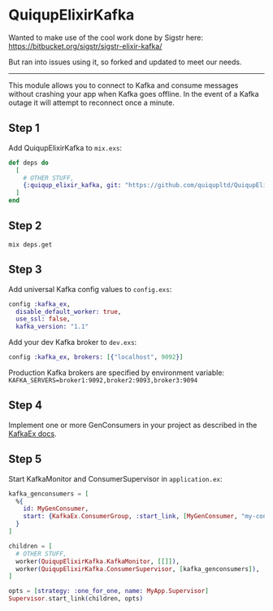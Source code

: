 # QuiqupElixirKafka

Wanted to make use of the cool work done by Sigstr here: https://bitbucket.org/sigstr/sigstr-elixir-kafka/

But ran into issues using it, so forked and updated to meet our needs.

----

This module allows you to connect to Kafka and consume messages without crashing your app when Kafka goes offline. In the event of a Kafka outage it will attempt to reconnect once a minute.

## Step 1

Add QuiqupElixirKafka to `mix.exs`:

```elixir
def deps do
  [
    # OTHER STUFF,
    {:quiqup_elixir_kafka, git: "https://github.com/quiqupltd/QuiqupElixirKafka.git"}
  ]
end
```

## Step 2

`mix deps.get`

## Step 3

Add universal Kafka config values to `config.exs`:

```elixir
config :kafka_ex,
  disable_default_worker: true,
  use_ssl: false,
  kafka_version: "1.1"
```

Add your dev Kafka broker to `dev.exs`:

```elixir
config :kafka_ex, brokers: [{"localhost", 9092}]
```

Production Kafka brokers are specified by environment variable:
`KAFKA_SERVERS=broker1:9092,broker2:9093,broker3:9094`

## Step 4

Implement one or more GenConsumers in your project as described in the [KafkaEx docs](https://hexdocs.pm/kafka_ex/KafkaEx.GenConsumer.html#content).

## Step 5

Start KafkaMonitor and ConsumerSupervisor in `application.ex`:

```elixir
kafka_genconsumers = [
  %{
    id: MyGenConsumer,
    start: {KafkaEx.ConsumerGroup, :start_link, [MyGenConsumer, "my-consumer-group", ["my-topic"]]}
  }
]

children = [
  # OTHER STUFF,
  worker(QuiqupElixirKafka.KafkaMonitor, [[]]),
  worker(QuiqupElixirKafka.ConsumerSupervisor, [kafka_genconsumers]),
]

opts = [strategy: :one_for_one, name: MyApp.Supervisor]
Supervisor.start_link(children, opts)
```